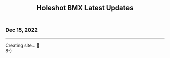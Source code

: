 <div style="text-align: center; padding-bottom: .5em;">

## Holeshot BMX Latest Updates

</div>

### Dec 15, 2022

---

Creating site... :beer:<br> 8-)
